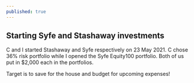 ```yaml
---
published: true
---
```

## Starting Syfe and Stashaway investments

C and I started Stashaway and Syfe respectively on 23 May 2021. C chose 36% risk portfolio while I opened the Syfe Equity100 portfolio. Both of us put in $2,000 each in the portfolios.

Target is to save for the house and budget for upcoming expenses!
